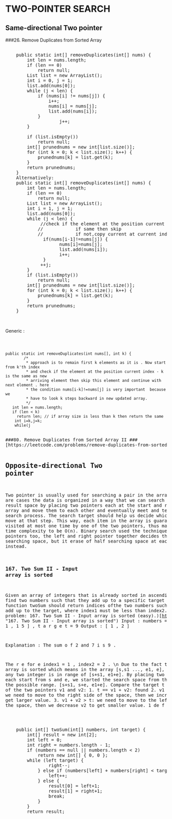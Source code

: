     
# TWO-POINTER SEARCH  
## Same-directional Two pointer ##
###26. Remove Duplicates from Sorted Array
<pre>

	public static int[] removeDuplicates(int[] nums) {
		int len = nums.length;
		if (len == 0)
			return null;
		List<Integer> list = new ArrayList<Integer>();
		int i = 0, j = 1;
		list.add(nums[0]);
		while (j < len) {
			if (nums[i] != nums[j]) {
				i++;
				nums[i] = nums[j];
				list.add(nums[i]);
			}	 
	                j++;
		}
	 
		if (list.isEmpty())
			return null;
		int[] prunednums = new int[list.size()];
		for (int k = 0; k < list.size(); k++) {
			prunednums[k] = list.get(k);
		}
		return prunednums;
	}
    Alternatively:
    public static int[] removeDuplicates(int[] nums) {
		int len = nums.length;
		if (len == 0)
			return null;
		List<Integer> list = new ArrayList<Integer>();
		int i = 1, j = 1;
		list.add(nums[0]);
		while (j < len) {
			 //check if the element at the position current index - 1(previous) is the same as new arriving element
			//            if same then skip 
			//            if not,copy current at current index &move forward
			  if(nums[i-1]!=nums[j]) {
	            	nums[i]=nums[j];
	            	list.add(nums[i]);
	            	i++;
	          }
			 ++j;
		}
		if (list.isEmpty())
			return null;
		int[] prunednums = new int[list.size()];
		for (int k = 0; k < list.size(); k++) {
			prunednums[k] = list.get(k);
		}
		return prunednums;
	}


</pre>
Generic :
<code>
<pre>

public static int removeDuplicates(int nums[], int k) {
		/*
		 * approach is to remain first k elements as it is . Now start from k'th index
		 * and check if the element at the position current index - k is the same as new
		 * arriving element then skip this element and continue with next element . here
		 * the condition nums[i-k]!=nums[j] is very important  because we
		 * have to look k steps backward in new updated array.
		 */
   int len = nums.length;
   if (len < k)
	 return len; // if array size is less than k then return the same
	int i=k,j=k;
    while(j<len){
      if(nums[i-k]!=nums[j]) {
          nums[i]=nums[j];
          i++;
      }
    ++j;
        }
     return i;
}

</pre>
</code>
###80. Remove Duplicates from Sorted Array II ###
[https://leetcode.com/problems/remove-duplicates-from-sorted-array-ii/](https://leetcode.com/problems/remove-duplicates-from-sorted-array-ii/ "80. Remove Duplicates from Sorted Array II")


## Opposite-directional Two pointer ##
Two pointer is usually used for searching a pair in the array. There are
cases the data is organized in a way that we can search all the result space
by placing two pointers each at the start and rear of the array and move
them to each other and eventually meet and terminate the search process.
The search target should help us decide which pointer to move at that step.
This way, each item in the array is guaranteed to be visited at most one
time by one of the two pointers, thus making the time complexity to be
O(n). 
Binary search used the technique of two pointers too, the left and
right pointer together decides the current searching space, but it erase of
half searching space at each step instead.

### 167. Two Sum II - Input array is sorted 
 Given an array of integers that is
already sorted in ascending order, find two numbers such that they add up
to a specific target number. 
The function twoSum should return indices ofthe two numbers such that they 
add up to the target, where index1 must
be less than index2. 
(LeetCode problem: 167. Two Sum II - Input array is sorted (easy).)[https://leetcode.com/problems/two-sum-ii-input-array-is-sorted/](https://leetcode.com/problems/two-sum-ii-input-array-is-sorted/ "167. Two Sum II - Input array is sorted")
Input : numbers = [ 2 , 7 , 1 1 , 1 5 ] , t a r g e t = 9
Output : [ 1 , 2 ]

Explanation : The sum o f 2 and 7 i s 9 . 

The r e for e index1 = 1 ,
index2 = 2 .
\n
Due to the fact that the array is sorted which means in the array [s,s1
..., e1, e], the sum of any two integer is in range of [s+s1, e1+e]. By placing
two pointers each start from s and e, we started the search space from the
middle of the possible range. [s+s1, s+e, e1+e]. Compare the target t with
the sum of the two pointers v1 and v2:
    1. t == v1 + v2: found
    2. v1 + v2 < t: we need to move to the right side of the space, then we
    increase v1 to get larger value.
    3. v1 + v2 > t: we need to move to the left side of the space, then we
    decrease v2 to get smaller value.
1 de f twoS
<pre>

	public int[] twoSum(int[] numbers, int target) {
        int[] result = new int[2];
		int left = 0;
		int right = numbers.length - 1;
        if (numbers == null || numbers.length < 2)
			return new int[] { 0, 0 };		
		while (left<right) {
			if (numbers[left] + numbers[right] > target) {
				right--;		
			} else if (numbers[left] + numbers[right] < target) {
				left++;
			} else {
				result[0] = left+1;
				result[1] = right+1;
				break;
			}
		}
		return result;
</pre>